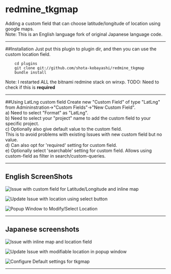 # redmine_tkgmap  
Adding a custom field that can choose latitude/longitude of location using google maps.  
Note: This is an English language fork of original Japanese language code.  
  
----

##Installation
Just put this plugin to plugin dir, and then you can use the custom location field.


```
    cd plugins  
    git clone git://github.com/shota-kobayashi/redmine_tkgmap  
    bundle install  
```
Note: I restarted ALL the bitnami redmine stack on winxp.
TODO: Need to check if this is **required**  

----
##Using LatLng custom field
Create new "Custom Field" of type "LatLng" from Admininstration->"Custom Fields"->"New Custom Field".  
a) Need to select "Format" as "LatLng".  
b) Need to select your "project" name to add the custom field to your specific project.  
c) Optionally also give default value to the custom field.  
This is to avoid problems with existing Issues with new custom field but no value.  
d) Can also opt for 'required' setting for custom field.  
e) Optionally select 'searchable' setting for custom field. Allows using custom-field as filter in search/custom-queries.  

----
## English ScreenShots
![Issue with custom field for Latitude/Longitude and inline map](https://f.cloud.github.com/assets/445260/2414895/4c4e20b6-aaef-11e3-9af8-273f98b7051c.JPG)  
  
![Update Issue with location using select button](https://f.cloud.github.com/assets/445260/2414894/4c4b0368-aaef-11e3-82e2-5bc38fe30c1d.JPG)  
  
![Popup Window to Modify/Select Location](https://f.cloud.github.com/assets/445260/2418159/b6fa0a6c-ab38-11e3-99fd-2eafc193e021.JPG)  
  
----
## Japanese screenshots
![Issue with inline map and location field](https://raw.github.com/shota-kobayashi/redmine_tkgmap/master/assets/images/ss2.jpg)  
  
![Update Issue with modifiable location in popup window](https://raw.github.com/shota-kobayashi/redmine_tkgmap/master/assets/images/ss1.jpg)  
  
![Configure Default settings for tkgmap](https://raw.github.com/shota-kobayashi/redmine_tkgmap/master/assets/images/ss3.jpg)  
  
----
